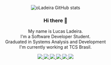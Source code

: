 <div align="center"/>

![oLadeira GitHub stats](https://github-readme-stats.vercel.app/api?username=oLadeira&show_icons=true&icon_color=4ebcf0&hide_border=true&theme=dark&bg_color=0D1117)
     
### Hi there 👋

My name is Lucas Ladeira.
<br/>I'm a Software Developer Student.
<br/>Graduated in Systems Analysis and Development
<br/>I'm currently working at TCS Brasil.

<p align="center">
  
  <a href="" alt="Kotlin" target="_blank">
    <img src ="https://img.shields.io/badge/kotlin-%230095D5.svg?style=for-the-badge&logo=kotlin&logoColor=white" />
  </a>
     
  <a href="" alt="Java" target="_blank">
    <img src="https://img.shields.io/badge/java-%23ED8B00.svg?style=for-the-badge&logo=java&logoColor=white"/>
  </a>

  <a href="" alt="Spring" target="_blank">
    <img src="https://img.shields.io/badge/spring-%236DB33F.svg?style=for-the-badge&logo=spring&logoColor=white"/>
  </a>

  <a href="" alt="MySQL" target="_blank">
    <img src="https://img.shields.io/badge/mysql-%2300f.svg?style=for-the-badge&logo=mysql&logoColor=white"/>
  </a>
     
  <a href="" alt="PostgreSQL" target="_blank">
    <img src="https://img.shields.io/badge/postgres-%23316192.svg?style=for-the-badge&logo=postgresql&logoColor=white"/>
  </a>   

  <a href="" alt="Git" target="_blank">
    <img src="https://img.shields.io/badge/git-%23F05033.svg?style=for-the-badge&logo=git&logoColor=white"/>
  </a>

</p>




<!--
**oLadeira/oLadeira** is a ✨ _special_ ✨ repository because its `README.md` (this file) appears on your GitHub profile.

Here are some ideas to get you started:

- 🔭 I’m currently working on ...
- 🌱 I’m currently learning ...
- 👯 I’m looking to collaborate on ...
- 🤔 I’m looking for help with ...
- 💬 Ask me about ...
- 📫 How to reach me: ...
- 😄 Pronouns: ...
- ⚡ Fun fact: ...
-->
